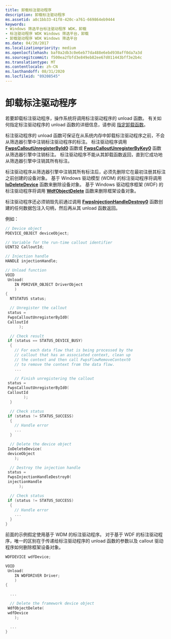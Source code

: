 ```yaml
---
title: 卸载标注驱动程序
description: 卸载标注驱动程序
ms.assetid: a8c1bb33-41f8-420c-a761-669864eb9444
keywords:
- Windows 筛选平台标注驱动程序 WDK，卸载
- 标注驱动程序 WDK Windows 筛选平台，卸载
- 卸载驱动程序 WDK Windows 筛选平台
ms.date: 04/20/2017
ms.localizationpriority: medium
ms.openlocfilehash: baf0a2db3c0e6eb77da488e6ebd930aff0da7a3d
ms.sourcegitcommit: f500ea2fbfd3e849eb82ee67d011443bff3e2b4c
ms.translationtype: MT
ms.contentlocale: zh-CN
ms.lasthandoff: 08/31/2020
ms.locfileid: "89208545"
---
```

# <a name="unloading-a-callout-driver"></a>卸载标注驱动程序


若要卸载标注驱动程序，操作系统将调用标注驱动程序的 unload 函数。 有关如何指定标注驱动程序的 unload 函数的详细信息，请参阅 [指定卸载函数](specifying-an-unload-function.md)。

标注驱动程序的 unload 函数可保证在从系统内存中卸载标注驱动程序之前，不会从筛选器引擎中注销标注驱动程序的标注。 标注驱动程序调用 [**FwpsCalloutUnregisterById0**](/windows-hardware/drivers/ddi/fwpsk/nf-fwpsk-fwpscalloutunregisterbyid0) 函数或 [**FwpsCalloutUnregisterByKey0**](/windows-hardware/drivers/ddi/fwpsk/nf-fwpsk-fwpscalloutunregisterbykey0) 函数从筛选器引擎中注销标注。 标注驱动程序不能从其卸载函数返回，直到它成功地从筛选器引擎中注销其所有标注。

标注驱动程序从筛选器引擎中注销其所有标注后，必须先删除它在最初注册其标注之前创建的设备对象。 基于 Windows 驱动模型 (WDM) 的标注驱动程序将调用 [**IoDeleteDevice**](/windows-hardware/drivers/ddi/wdm/nf-wdm-iodeletedevice) 函数来删除设备对象。 基于 Windows 驱动程序框架 (WDF) 的标注驱动程序将调用 [**WdfObjectDelete**](/windows-hardware/drivers/ddi/wdfobject/nf-wdfobject-wdfobjectdelete) 函数来删除框架设备对象。

标注驱动程序还必须销毁先前通过调用 [**FwpsInjectionHandleDestroy0**](/windows-hardware/drivers/ddi/fwpsk/nf-fwpsk-fwpsinjectionhandledestroy0) 函数创建的任何数据包注入句柄，然后再从其 unload 函数返回。

例如：

```C++
// Device object
PDEVICE_OBJECT deviceObject;

// Variable for the run-time callout identifier
UINT32 CalloutId;

// Injection handle
HANDLE injectionHandle;

// Unload function
VOID
 Unload(
    IN PDRIVER_OBJECT DriverObject
    )
{
  NTSTATUS status;

  // Unregister the callout
 status =
 FwpsCalloutUnregisterById0(
 CalloutId
      );

  // Check result
 if (status == STATUS_DEVICE_BUSY)
  {
    // For each data flow that is being processed by the
    // callout that has an associated context, clean up
    // the context and then call FwpsFlowRemoveContext0
    // to remove the context from the data flow.
    ...

    // Finish unregistering the callout
 status =
 FwpsCalloutUnregisterById0(
 CalloutId
        );
  }

  // Check status
 if (status != STATUS_SUCCESS)
  {
    // Handle error
    ...
  }

  // Delete the device object
 IoDeleteDevice(
 deviceObject
    );

  // Destroy the injection handle
 status =
 FwpsInjectionHandleDestroy0(
 injectionHandle
      );

  // Check status
 if (status != STATUS_SUCCESS)
  {
    // Handle error
    ...
  }
}
```

前面的示例假定使用基于 WDM 的标注驱动程序。 对于基于 WDF 的标注驱动程序，唯一的区别在于传递给标注驱动程序的 unload 函数的参数以及 callout 驱动程序如何删除框架设备对象。

```C++
WDFDEVICE wdfDevice;

VOID
 Unload(
    IN WDFDRIVER Driver;
    )
{

  ...

  // Delete the framework device object
 WdfObjectDelete(
 wdfDevice
    );

  ...
}
```

 

